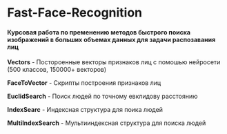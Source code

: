# Fast-Face-Recognition

#### Курсовая работа по пременению методов быстрого поиска изображений в больших объемах данных для задачи распозавания лиц 

**Vectors** - Постороенные векторы признаков лиц с помошью нейросети (500 классов, 150000+ векторов) 

**FaceToVector** - Скрипты построения признаков лиц

**EuclidSearch** - Поиск людей по точному евклидову расстоянию  

**IndexSearc** - Индексная структура для поика людей  

**MultiIndexSearch** - Мультииндексная структура для поиска людей  
